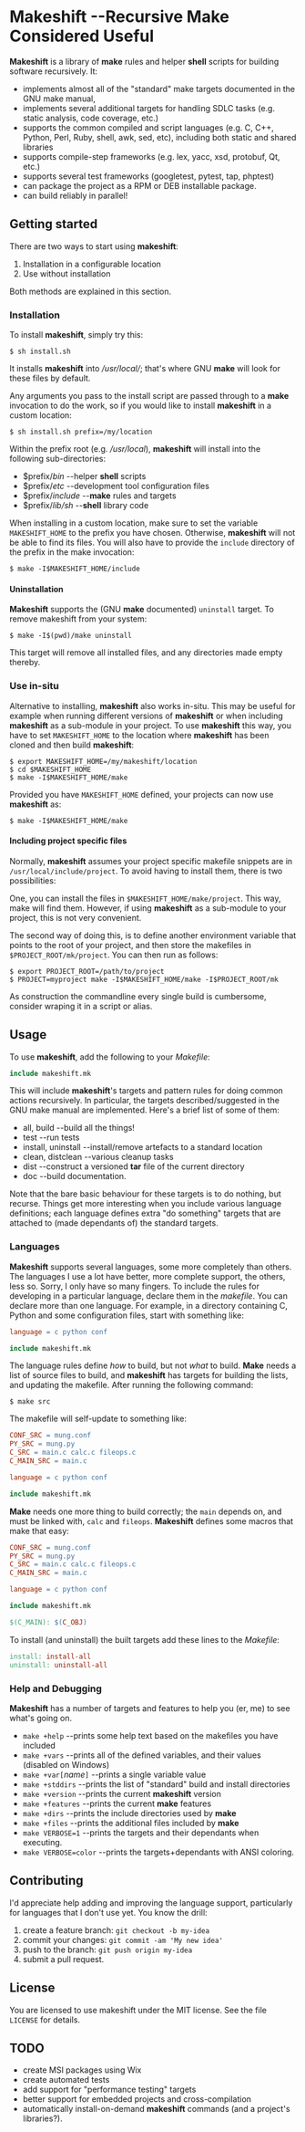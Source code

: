 # Makeshift --Recursive Make Considered Useful

**Makeshift** is a library of **make** rules and helper **shell** scripts
for building software recursively. It:

 * implements almost all of the "standard" make targets documented
   in the GNU make manual,
 * implements several additional targets for handling
   SDLC tasks (e.g. static analysis, code coverage, etc.)
 * supports the common compiled and script languages (e.g. C, C++,
   Python, Perl, Ruby, shell, awk, sed, etc), including both static
   and shared libraries
 * supports compile-step frameworks (e.g. lex, yacc, xsd, protobuf,
   Qt, etc.)
 * supports several test frameworks (googletest, pytest, tap, phptest)
 * can package the project as a RPM or DEB installable package.
 * can build reliably in parallel!

## Getting started

There are two ways to start using **makeshift**:

1. Installation in a configurable location
2. Use without installation

Both methods are explained in this section.

### Installation
To install **makeshift**, simply try this:

```shell
$ sh install.sh
```

It installs **makeshift** into _/usr/local/_; that's where GNU **make**
will look for these files by default.

Any arguments you pass to the install script are passed through to a
**make** invocation to do the work, so if you would like to install
**makeshift** in a custom location:

```shell
$ sh install.sh prefix=/my/location
```

Within the prefix root (e.g. _/usr/local_), **makeshift** will install into
the following sub-directories:

 * $prefix/_bin_ --helper **shell** scripts
 * $prefix/_etc_ --development tool configuration files
 * $prefix/_include_ --**make** rules and targets
 * $prefix/_lib/sh_ --**shell** library code

When installing in a custom location, make sure to set the variable
`MAKESHIFT_HOME` to the prefix you have chosen. Otherwise, **makeshift**
will not be able to find its files. You will also have to provide the
`include` directory of the prefix in the make invocation:

```shell
$ make -I$MAKESHIFT_HOME/include
```

#### Uninstallation

**Makeshift** supports the (GNU **make** documented) `uninstall` target.  To
remove makeshift from your system:

```shell
$ make -I$(pwd)/make uninstall
```

This target will remove all installed files, and any directories made
empty thereby.

### Use in-situ
Alternative to installing, **makeshift** also works in-situ. This may
be useful for example when running different versions of **makeshift**
or when including **makeshift** as a sub-module in your project. To
use **makeshift** this way, you have to set `MAKESHIFT_HOME` to the
location where **makeshift** has been cloned and then build **makeshift**:

```shell
$ export MAKESHIFT_HOME=/my/makeshift/location
$ cd $MAKESHIFT_HOME
$ make -I$MAKESHIFT_HOME/make
```

Provided you have `MAKESHIFT_HOME` defined, your projects can now use
**makeshift** as:

```shell
$ make -I$MAKESHIFT_HOME/make
```

#### Including project specific files
Normally, **makeshift** assumes your project specific makefile
snippets are in `/usr/local/include/project`. To avoid having to
install them, there is two possibilities:

One, you can install the files in `$MAKESHIFT_HOME/make/project`. This
way, make will find them. However, if using **makeshift** as a
sub-module to your project, this is not very convenient.

The second way of doing this, is to define another environment
variable that points to the root of your project, and then store the
makefiles in `$PROJECT_ROOT/mk/project`. You can then run as follows:

```shell
$ export PROJECT_ROOT=/path/to/project
$ PROJECT=myproject make -I$MAKESHIFT_HOME/make -I$PROJECT_ROOT/mk
```

As construction the commandline every single build is cumbersome,
consider wraping it in a script or alias.

## Usage

To use **makeshift**, add the following to your _Makefile_:

```makefile
include makeshift.mk
```

This will include **makeshift**'s targets and pattern rules for doing common
actions recursively.  In particular, the targets described/suggested
in the GNU make manual are implemented.  Here's a brief list of some
of them:

* all, build --build all the things!
* test --run tests
* install, uninstall --install/remove artefacts to a standard location
* clean, distclean --various cleanup tasks
* dist --construct a versioned **tar** file of the current directory
* doc --build documentation.

Note that the bare basic behaviour for these targets is to do nothing,
but recurse.  Things get more interesting when you include various language
definitions; each language defines extra "do something" targets that are
attached to (made dependants of) the standard targets.

### Languages

**Makeshift** supports several languages, some more completely than
others.  The languages I use a lot have better, more complete support,
the others, less so.  Sorry, I only have so many fingers.  To include
the rules for developing in a particular language, declare them in the
*makefile*.  You can declare more than one language.  For example, in a
directory containing C, Python and some configuration files, start with
something like:

```makefile
language = c python conf

include makeshift.mk
```

The language rules define *how* to build, but not *what* to build.
**Make** needs a list of source files to build, and **makeshift** has
targets for building the lists, and updating the makefile. After
running the following command:

```shell
$ make src
```

The makefile will self-update to something like:

```makefile
CONF_SRC = mung.conf
PY_SRC = mung.py
C_SRC = main.c calc.c fileops.c
C_MAIN_SRC = main.c

language = c python conf

include makeshift.mk
```

**Make** needs one more thing to build correctly; the `main` depends
on, and must be linked with, `calc` and `fileops`.  **Makeshift** defines
some macros that make that easy:

```makefile
CONF_SRC = mung.conf
PY_SRC = mung.py
C_SRC = main.c calc.c fileops.c
C_MAIN_SRC = main.c

language = c python conf

include makeshift.mk

$(C_MAIN): $(C_OBJ)
```

To install (and uninstall) the built targets add these lines to the
*Makefile*:

```makefile
install: install-all
uninstall: uninstall-all
```

### Help and Debugging

**Makeshift** has a number of targets and features to help you (er, me)
to see what's going on.

 * `make +help` --prints some help text based on the makefiles you have included
 * `make +vars` --prints all of the defined variables, and their values (disabled on Windows)
 * `make +var[`_name_`]` --prints a single variable value
 * `make +stddirs` --prints the list of "standard" build and install directories
 * `make +version` --prints the current **makeshift** version
 * `make +features` --prints the current **make** features
 * `make +dirs` --prints the include directories used by **make**
 * `make +files` --prints the additional files included by **make**
 * `make VERBOSE=1` --prints the targets and their dependants when executing.
 * `make VERBOSE=color` --prints the targets+dependants with ANSI coloring.

## Contributing

I'd appreciate help adding and improving the language support,
particularly for languages that I don't use yet.  You know the drill:

 1. create a feature branch: `git checkout -b my-idea`
 1. commit your changes: `git commit -am 'My new idea'`
 1. push to the branch: `git push origin my-idea`
 1. submit a pull request.

## License

You are licensed to use makeshift under the MIT license.
See the file `LICENSE` for details.

## TODO

* create MSI packages using Wix
* create automated tests
* add support for "performance testing" targets
* better support for embedded projects and cross-compilation
* automatically install-on-demand **makeshift** commands (and a project's libraries?).
